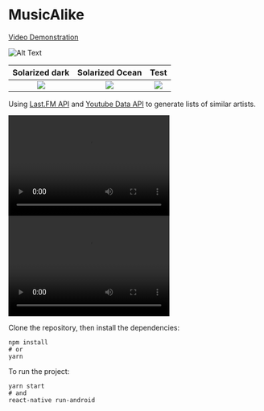 # MusicAlike
[Video Demonstration](https://github.com/virtumonde/musicalike/blob/master/demo/video.mp4?raw=true)

![Alt Text](https://github.com/virtumonde/musicalike/blob/master/demo/demo_2.gif?raw=true)


Solarized dark             |  Solarized Ocean          | Test
:-------------------------:|:-------------------------:|:-------------------------:
![](https://github.com/virtumonde/musicalike/blob/master/demo/demo_2.gif?raw=true)  |  ![](https://github.com/virtumonde/musicalike/blob/master/demo/demo_3.gif?raw=true) | ![](https://github.com/virtumonde/musicalike/blob/master/demo/demo_1gif?raw=true)



Using [Last.FM API](https://www.last.fm/api/) and [Youtube Data API](https://developers.google.com/youtube/v3/)
to generate lists of similar artists.

<video width="320" height="200" controls preload> 
    <source src="https://github.com/virtumonde/musicalike/blob/master/video.mp4?raw=true"></source> 
    <source src="https://github.com/virtumonde/musicalike/blob/master/video.mp4?raw=true"></source> 
</video>
<video src="https://github.com/virtumonde/musicalike/blob/master/video.mp4?raw=true" width="320" height="200" controls preload></video>


Clone the repository, then install the
dependencies:

```
npm install
# or
yarn
```

To run the project:

```
yarn start
# and
react-native run-android
```
